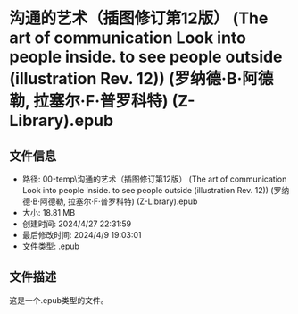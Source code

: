﻿# 沟通的艺术（插图修订第12版） (The art of communication Look into people inside. to see people outside (illustration Rev. 12)) (罗纳德·B·阿德勒, 拉塞尔·F·普罗科特) (Z-Library).epub

## 文件信息
- 路径: 00-temp\沟通的艺术（插图修订第12版） (The art of communication Look into people inside. to see people outside (illustration Rev. 12)) (罗纳德·B·阿德勒, 拉塞尔·F·普罗科特) (Z-Library).epub
- 大小: 18.81 MB
- 创建时间: 2024/4/27 22:31:59
- 最后修改时间: 2024/4/9 19:03:01
- 文件类型: .epub

## 文件描述
这是一个.epub类型的文件。

